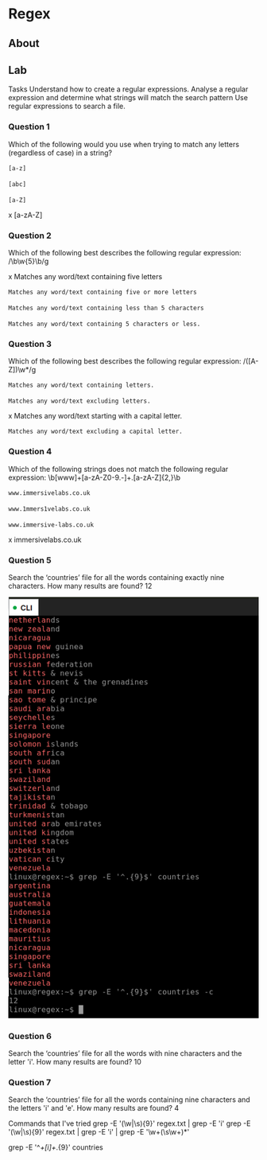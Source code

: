 # Regex

## About

## Lab

Tasks
Understand how to create a regular expressions.
Analyse a regular expression and determine what strings will match the search pattern
Use regular expressions to search a file.

### Question 1
Which of the following would you use when trying to match any letters (regardless of case) in a string?

    [a-z]

    [abc]

    [a-Z]

x   [a-zA-Z]

### Question 2
Which of the following best describes the following regular expression: /\b\w{5}\b/g

x   Matches any word/text containing five letters

    Matches any word/text containing five or more letters

    Matches any word/text containing less than 5 characters

    Matches any word/text containing 5 characters or less.

### Question 3
Which of the following best describes the following regular expression: /([A-Z])\w*/g

    Matches any word/text containing letters.

    Matches any word/text excluding letters.

x   Matches any word/text starting with a capital letter.

    Matches any word/text excluding a capital letter.

### Question 4
Which of the following strings does not match the following regular expression: \b[www]+[a-zA-Z0-9.-]+\.[a-zA-Z]{2,}\b

    www.immersivelabs.co.uk

    www.1mmers1velabs.co.uk

    www.immersive-labs.co.uk

x   immersivelabs.co.uk

### Question 5
Search the ‘countries’ file for all the words containing exactly nine characters. How many results are found?
12

![Regex Number Countries](./images/RegexNumCountries.PNG)


### Question 6
Search the ‘countries’ file for all the words with nine characters and the letter 'i'. How many results are found?
10

### Question 7
Search the ‘countries’ file for all the words containing nine characters and the letters 'i' and 'e'. How many results are found?
4



Commands that I've tried
grep -E '(\w|\s){9}' regex.txt | grep -E 'i'
grep -E '(\w|\s){9}' regex.txt | grep -E 'i' | grep -E '\w+(\s\w+)*'

grep -E '^*+[i]+*.{9}' countries